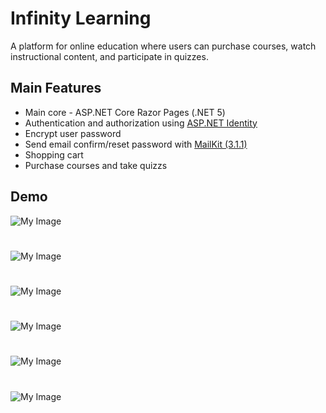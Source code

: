 # Infinity Learning

A platform for online education where users can purchase courses, watch instructional content, and participate in quizzes.

## Main Features
- Main core - ASP.NET Core Razor Pages (.NET 5)
- Authentication and authorization using [ASP.NET Identity](https://learn.microsoft.com/vi-vn/aspnet/identity/)
- Encrypt user password
- Send email confirm/reset password with [MailKit (3.1.1)](https://www.nuget.org/packages/MailKit/)
- Shopping cart
- Purchase courses and take quizzs


## Demo

![My Image](../ImageDemo_Readme/homepage.PNG)
#
![My Image](../ImageDemo_Readme/blog.PNG)
#
![My Image](../ImageDemo_Readme/login.PNG)
#
![My Image](../ImageDemo_Readme/profile.PNG)
#
![My Image](../ImageDemo_Readme/course.PNG)
#
![My Image](../ImageDemo_Readme/cart.PNG)
#
